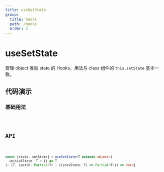 ```yaml
---
title: useSetState
group:
  title: hooks
  path: /hooks
  order: 2
---
```


# useSetState

管理 object 类型 state 的 Hooks，用法与 class 组件的 `this.setState` 基本一致。

## 代码演示

### 基础用法

<code src="./Demo/demo1.tsx" />

## API

```typescript

const [state, setState] = useSetState<T extends object>(
  initialState: T = {} as T
): [T, (patch: Partial<T> | ((prevState: T) => Partial<T>)) => void]
```

